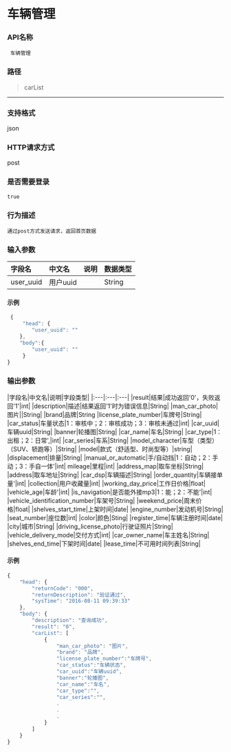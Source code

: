 # 车辆管理

### **API名称**

     车辆管理

### **路径**

 >    carList

***
###  **支持格式**

   json

###  **HTTP请求方式**

   post

###  **是否需要登录**


    true


### **行为描述** 

    通过post方式发送请求，返回首页数据


### **输入参数**

|字段名|中文名|说明|数据类型|
|:---|:---|:---|:---|
|user_uuid|用户uuid||String|

#### **示例**


```javascript
 {
     "head": {
        "user_uuid": ""
    },
    "body":{
        "user_uuid": ""
     }
}
```



### **输出参数**

|字段名|中文名|说明|字段类型|
|:---|:---|:---|
|result|结果|成功返回'0'，失败返回'1'|int|
|description|描述|结果返回'1'时为错误信息|String|
|man_car_photo|图片||String|
|brand|品牌|String
|license_plate_number|车牌号|String|
|car_status|车量状态|1：审核中；2：审核成功；3：审核未通过|int|
|car_uuid|车辆uuid|String|
|banner|轮播图|String|
|car_name|车名|String|
|car_type|1：出租；2：日常',|int|
|car_series|车系|String|
|model_character|车型（类型）（SUV、轿跑等）|String|
|model|款式（舒适型、时尚型等）|string|
|displacement|排量|String|
|manual_or_automatic|手/自动挡|1：自动；2：手动；3：手自一体'|int|
mileage|里程|int|
|address_map|取车坐标|String|
|address|取车地址|String|
|car_dsp|车辆描述|String|
|order_quantity|车辆接单量'|int|
|collection|用户收藏量|int|
|working_day_price|工作日价格|float|
|vehicle_age|车龄'|int|
|is_navigation|是否能外接mp3|1：能；2：不能'|int|
|vehicle_identification_number|车架号|String|
|weekend_price|周末价格|float|
|shelves_start_time|上架时间|date|
|engine_number|发动机号|String|
|seat_number|座位数|int|
|color|颜色|Sting|
|register_time|车辆注册时间|date|
|city|城市|String|
|driving_license_photo|行驶证照片|String|
|vehicle_delivery_mode|交付方式|int|
|car_owner_name|车主姓名|String|
|shelves_end_time|下架时间|date|
|lease_time|不可用时间列表|String|
#### **示例**


```javascript
{
    "head": {
        "returnCode": "000",
        "returnDescription": "验证通过",
        "sysTime": "2016-08-11 09:39:33"
    },
    "body": {
        "description": "查询成功",
        "result": "0",
        "carList": [
            {
                "man_car_photo": "图片",
                "brand": "品牌",
                "license_plate_number":"车牌号",
                "car_status":"车辆状态",
                "car_uuid":"车辆uuid",
                "banner":"轮播图",
                "car_name":"车名",
                "car_type":"",
                "car_series":"",
                .
                .
                .
            }
        ]
    }
}
```
